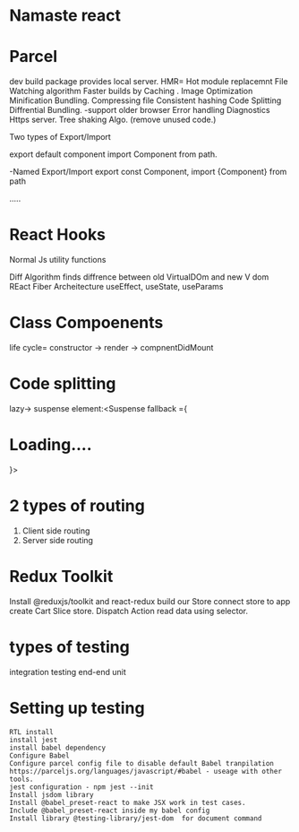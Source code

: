 # Namaste react

# Parcel 
dev build package
provides local server.
HMR= Hot module replacemnt
File Watching algorithm
Faster builds by Caching .
Image Optimization
Minification
Bundling. 
Compressing file
Consistent hashing
Code Splitting
Diffrential Bundling. -support older browser
Error handling
Diagnostics
Https server.
Tree shaking Algo. (remove unused code.)


Two types of Export/Import

export default component
import Component from path.

-Named Export/Import
export const Component,
import {Component} from path

.....
# React Hooks
Normal Js utility functions

Diff Algorithm finds diffrence between old VirtualDOm and new V dom
REact Fiber Archeitecture
useEffect, useState, useParams


# Class Compoenents
life cycle= 
constructor -> render -> compnentDidMount

# Code splitting 
lazy-> suspense
                    element:<Suspense fallback ={<h1>Loading....</h1>}>  <Instamart/></Suspense>

# 2 types of routing
1. Client side routing
2. Server side routing

# Redux Toolkit
Install @reduxjs/toolkit and react-redux
build our Store
connect store to app
create Cart Slice store.
Dispatch Action
read data using selector.

# types of testing
integration testing
end-end 
unit

# Setting up testing
    RTL install
    install jest
    install babel dependency
    Configure Babel 
    Configure parcel config file to disable default Babel tranpilation
    https://parceljs.org/languages/javascript/#babel - useage with other tools.
    jest configuration - npm jest --init
    Install jsdom library
    Install @babel_preset-react to make JSX work in test cases.
    Include @babel_preset-react inside my babel config
    Install library @testing-library/jest-dom  for document command





